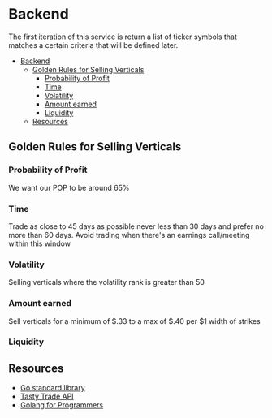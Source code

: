 # Backend

The first iteration of this service is return a list of ticker symbols that matches a certain criteria that will be defined later.

- [Backend](#backend)
  - [Golden Rules for Selling Verticals](#golden-rules-for-selling-verticals)
    - [Probability of Profit](#probability-of-profit)
    - [Time](#time)
    - [Volatility](#volatility)
    - [Amount earned](#amount-earned)
    - [Liquidity](#liquidity)
  - [Resources](#resources)

## Golden Rules for Selling Verticals

### Probability of Profit

We want  our POP to be around 65%

### Time

Trade as close to 45 days as possible never less than 30 days and prefer no more than 60 days. Avoid trading when there's an earnings call/meeting within this window

### Volatility

Selling verticals where the volatility rank is greater than 50

### Amount earned

Sell verticals for a minimum of $.33 to a max of $.40 per $1 width of strikes

### Liquidity



## Resources

- [Go standard library](https://pkg.go.dev/std)
- [Tasty Trade API](https://developer.tastytrade.com/)
- [Golang for Programmers](https://www.educative.io/path/golang-for-programmers)
